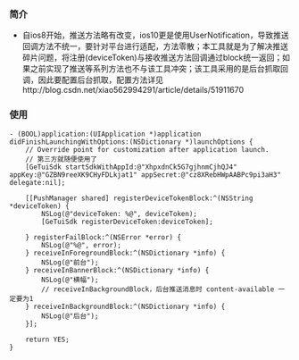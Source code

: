 ### 简介
- 自ios8开始，推送方法略有改变，ios10更是使用UserNotification，导致推送回调方法不统一，要针对平台进行适配，方法零散；本工具就是为了解决推送碎片问题，将注册(deviceToken)与接收推送方法回调通过block统一返回；如果之前实现了推送等系列方法也不与该工具冲突；该工具采用的是后台抓取回调，因此要配置后台抓取，配置方法详见http://blog.csdn.net/xiao562994291/article/details/51911670
### 使用
```objc
- (BOOL)application:(UIApplication *)application didFinishLaunchingWithOptions:(NSDictionary *)launchOptions {
    // Override point for customization after application launch.
    // 第三方就随便使用了
    [GeTuiSdk startSdkWithAppId:@"XhpxdnCk5G7gjhnmCjhQJ4" appKey:@"GZBN9reeXK9CHyFDLkjat1" appSecret:@"cz8XRebHWpAABPc9pi3aH3" delegate:nil];
    
    [[PushManager shared] registerDeviceTokenBlock:^(NSString *deviceToken) {
        NSLog(@"deviceToken: %@", deviceToken);
        [GeTuiSdk registerDeviceToken:deviceToken];
        
    } registerFailBlock:^(NSError *error) {
        NSLog(@"%@", error);
    } receiveInForegroundBlock:^(NSDictionary *info) {
        NSLog(@"前台");
    } receiveInBannerBlock:^(NSDictionary *info) {
        NSLog(@"横幅");
        // receiveInBackgroundBlock，后台推送消息时 content-available 一定要为1
    } receiveInBackgroundBlock:^(NSDictionary *info) {
        NSLog(@"后台");
    }];
    
    return YES;
}
```
